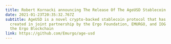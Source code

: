 ```yaml
---
title: Robert Kornacki announcing The Release Of The AgeUSD Stablecoin Protocol!
date: 2021-01-23T20:35:32.767Z
subtitle: AgeUSD is a novel crypto-backed stablecoin protocol that has been
  created in joint partnership by the Ergo Foundation, EMURGO, and IOG on top of
  the Ergo Blockchain
link: https://github.com/Emurgo/age-usd
---
```

